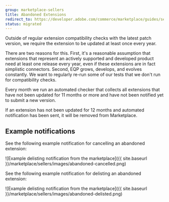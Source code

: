```yaml
---
group: marketplace-sellers
title: Abandoned Extensions
redirect_to: https://developer.adobe.com/commerce/marketplace/guides/sellers/compatibility/abandoned-extensions/
status: migrated
---
```


Outside of regular extension compatibility checks with the latest patch version, we require the extension to be updated at least once every year.

There are two reasons for this. First, it's a reasonable assumption that extensions that represent an actively supported and developed product need at least one release every year, even if these extensions are in fact simplistic connectors. Second, EQP grows, develops, and evolves constantly. We want to regularly re-run some of our tests that we don't run for compatibility checks.

Every month we run an automated checker that collects all extensions that have not been updated for 11 months or more and have not been notified yet to submit a new version.

If an extension has not been updated for 12 months and automated notification has been sent, it will be removed from Marketplace.

## Example notifications

See the following example notification for cancelling an abandoned extension:

![Example delisting notification from the marketplace]({{ site.baseurl }}/marketplace/sellers/images/abandoned-cancelled.png)

See the following example notification for delisting an abandoned extension:

![Example delisting notification from the marketplace]({{ site.baseurl }}/marketplace/sellers/images/abandoned-delisted.png)
